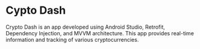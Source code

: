 # Cypto Dash
Crypto Dash is an app developed using Android Studio, Retrofit, Dependency Injection, and MVVM architecture. This app provides real-time information and tracking of various cryptocurrencies.
